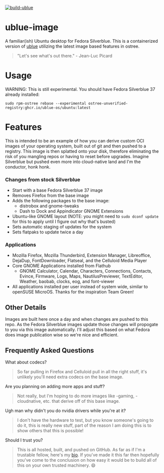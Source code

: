 [![build-ublue](https://github.com/ublue-os/ubuntu/actions/workflows/build.yml/badge.svg)](https://github.com/ublue-os/ubuntu/actions/workflows/build.yml)

# ublue-image
A familiar(ish) Ubuntu desktop for Fedora Silverblue.
This is a containerized version of [ublue](https://ublue.it) utilizing the latest image based features in ostree.

> "Let's see what's out there." - Jean-Luc Picard

# Usage

WARNING: This is still experimental. You should have Fedora Silverblue 37 already installed:

    sudo rpm-ostree rebase --experimental ostree-unverified-registry:ghcr.io/ublue-os/ubuntu:latest

# Features

This is intended to be an example of how you can derive custom OCI images of your operating system, built out of git and then pushed to a registry.
This image is then splatted onto your disk, therefore eliminating the risk of you mangling repos or having to reset before upgrades. 
Imagine Silverblue but pushed even more into cloud-native land and I'm the conductor, honk honk. 

### Changes from stock Silverblue

- Start with a base Fedora Silverblue 37 image
- Removes Firefox from the base image
- Adds the following packages to the base image:
  - distrobox and gnome-tweaks
  - Dash to Dock and Appindicator GNOME Extensions
- Ubuntu-like GNOME layout (NOTE: you might need to `sudo dconf update` for this to apply until I figure out why that's busted)   
- Sets automatic staging of updates for the system 
- Sets flatpaks to update twice a day

### Applications

- Mozilla Firefox, Mozilla Thunderbird, Extension Manager, Libreoffice, DejaDup, FontDownloader, Flatseal, and the Celluloid Media Player
- Core GNOME Applications installed from Flathub
  - GNOME Calculator, Calendar, Characters, Connections, Contacts, Evince, Firmware, Logs, Maps, NautilusPreviewer, TextEditor, Weather, baobab, clocks, eog, and font-viewer
- All applications installed per user instead of system wide, similar to openSUSE MicroOS. Thanks for the inspiration Team Green!

## Other Details

Images are built here once a day and when changes are pushed to this repo.
As the Fedora Silverblue images update those changes will propogate to you via this image automatically.
I'll adjust this based on what Fedora does image publication wise so we're nice and efficient.

## Frequently Asked Questions

What about codecs?

> So far pulling in Firefox and Celluloid pull in all the right stuff, it's unlikely you'll need extra codecs on the base image.

Are you planning on adding more apps and stuff?

> Not really, but I'm hoping to do more images like -gaming, -cloudnative, etc. that derive off of this base image.

Ugh man why didn't you do nvidia drivers while you're at it?

> I don't have the hardware to test, but you know someone's going to do it, this is really new stuff, part of the reason I am doing this is to show others that this is possible!

Should I trust you?

> This is all hosted, built, and pushed on GitHub. As far as if I'm a trustable fellow, here's my [bio](https://www.ypsidanger.com/about/). If you've made it this far then hopefully you've come to the conclusion on how easy it would be to build all of this on your own trusted machinery. :smile:
